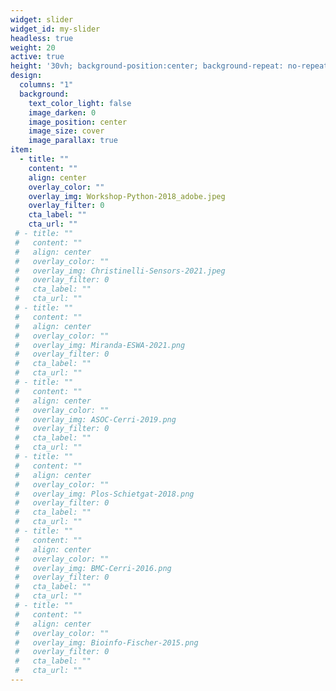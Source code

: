 ```yaml
---
widget: slider
widget_id: my-slider
headless: true
weight: 20
active: true
height: '30vh; background-position:center; background-repeat: no-repeat; background-size: cover'
design:
  columns: "1"
  background:
    text_color_light: false
    image_darken: 0
    image_position: center
    image_size: cover
    image_parallax: true
item:
  - title: ""
    content: ""
    align: center
    overlay_color: ""
    overlay_img: Workshop-Python-2018_adobe.jpeg
    overlay_filter: 0
    cta_label: ""
    cta_url: ""
 # - title: ""
 #   content: ""
 #   align: center
 #   overlay_color: ""
 #   overlay_img: Christinelli-Sensors-2021.jpeg
 #   overlay_filter: 0
 #   cta_label: ""
 #   cta_url: ""
 # - title: ""
 #   content: ""
 #   align: center
 #   overlay_color: ""
 #   overlay_img: Miranda-ESWA-2021.png
 #   overlay_filter: 0
 #   cta_label: ""
 #   cta_url: ""
 # - title: ""
 #   content: ""
 #   align: center
 #   overlay_color: ""
 #   overlay_img: ASOC-Cerri-2019.png
 #   overlay_filter: 0
 #   cta_label: ""
 #   cta_url: ""
 # - title: ""
 #   content: ""
 #   align: center
 #   overlay_color: ""
 #   overlay_img: Plos-Schietgat-2018.png
 #   overlay_filter: 0
 #   cta_label: ""
 #   cta_url: ""
 # - title: ""
 #   content: ""
 #   align: center
 #   overlay_color: ""
 #   overlay_img: BMC-Cerri-2016.png
 #   overlay_filter: 0
 #   cta_label: ""
 #   cta_url: ""
 # - title: ""
 #   content: ""
 #   align: center
 #   overlay_color: ""
 #   overlay_img: Bioinfo-Fischer-2015.png
 #   overlay_filter: 0
 #   cta_label: ""
 #   cta_url: ""
---
```

